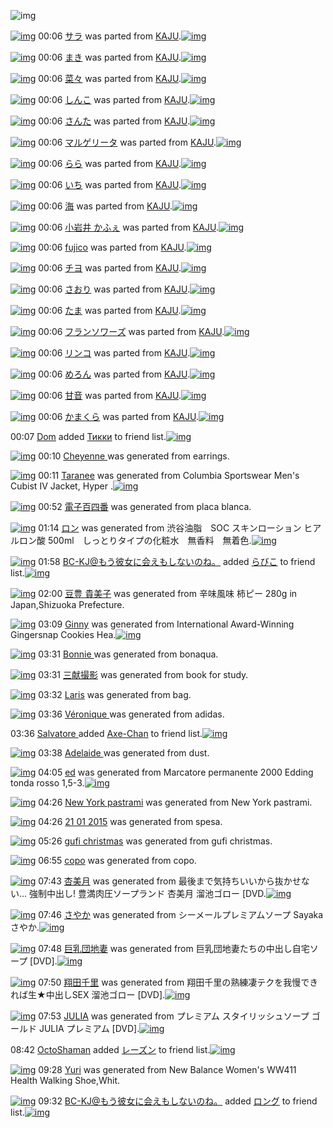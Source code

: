 ![img](http://gdrive-cdn.herokuapp.com/537b65a5bc09f0000721dda7/512px-barcode.png)

[![img](http://www.deviantsart.com/2tdlsg9.png)](http://www.barcodekanojo.com/kanojo/2699864/%E3%82%B5%E3%83%A9) 00:06 [サラ](http://www.barcodekanojo.com/kanojo/2699864/%E3%82%B5%E3%83%A9) was parted from [KAJU](http://www.barcodekanojo.com/kanojo/2699864/%E3%82%B5%E3%83%A9).[![img](http://www.deviantsart.com/2dqd8nq.jpeg)](http://www.barcodekanojo.com/user/273454/KAJU) 

[![img](http://www.deviantsart.com/1n658tn.png)](http://www.barcodekanojo.com/kanojo/2706548/%E3%81%BE%E3%81%8D) 00:06 [まき](http://www.barcodekanojo.com/kanojo/2706548/%E3%81%BE%E3%81%8D) was parted from [KAJU](http://www.barcodekanojo.com/kanojo/2706548/%E3%81%BE%E3%81%8D).[![img](http://www.deviantsart.com/2dqd8nq.jpeg)](http://www.barcodekanojo.com/user/273454/KAJU) 

[![img](http://www.deviantsart.com/2p9bdnk.png)](http://www.barcodekanojo.com/kanojo/2708342/%E8%8F%9C%E3%80%85) 00:06 [菜々](http://www.barcodekanojo.com/kanojo/2708342/%E8%8F%9C%E3%80%85) was parted from [KAJU](http://www.barcodekanojo.com/kanojo/2708342/%E8%8F%9C%E3%80%85).[![img](http://www.deviantsart.com/2dqd8nq.jpeg)](http://www.barcodekanojo.com/user/273454/KAJU) 

[![img](http://www.deviantsart.com/1p1trcq.png)](http://www.barcodekanojo.com/kanojo/2699203/%E3%81%97%E3%82%93%E3%81%93) 00:06 [しんこ](http://www.barcodekanojo.com/kanojo/2699203/%E3%81%97%E3%82%93%E3%81%93) was parted from [KAJU](http://www.barcodekanojo.com/kanojo/2699203/%E3%81%97%E3%82%93%E3%81%93).[![img](http://www.deviantsart.com/2dqd8nq.jpeg)](http://www.barcodekanojo.com/user/273454/KAJU) 

[![img](http://www.deviantsart.com/1pgkche.png)](http://www.barcodekanojo.com/kanojo/2705677/%E3%81%95%E3%82%93%E3%81%9F) 00:06 [さんた](http://www.barcodekanojo.com/kanojo/2705677/%E3%81%95%E3%82%93%E3%81%9F) was parted from [KAJU](http://www.barcodekanojo.com/kanojo/2705677/%E3%81%95%E3%82%93%E3%81%9F).[![img](http://www.deviantsart.com/2dqd8nq.jpeg)](http://www.barcodekanojo.com/user/273454/KAJU) 

[![img](http://www.deviantsart.com/q9prgq.png)](http://www.barcodekanojo.com/kanojo/2711810/%E3%83%9E%E3%83%AB%E3%82%B2%E3%83%AA%E3%83%BC%E3%82%BF) 00:06 [マルゲリータ](http://www.barcodekanojo.com/kanojo/2711810/%E3%83%9E%E3%83%AB%E3%82%B2%E3%83%AA%E3%83%BC%E3%82%BF) was parted from [KAJU](http://www.barcodekanojo.com/kanojo/2711810/%E3%83%9E%E3%83%AB%E3%82%B2%E3%83%AA%E3%83%BC%E3%82%BF).[![img](http://www.deviantsart.com/2dqd8nq.jpeg)](http://www.barcodekanojo.com/user/273454/KAJU) 

[![img](http://www.deviantsart.com/2ejgrjo.png)](http://www.barcodekanojo.com/kanojo/290326/%E3%82%89%E3%82%89) 00:06 [らら](http://www.barcodekanojo.com/kanojo/290326/%E3%82%89%E3%82%89) was parted from [KAJU](http://www.barcodekanojo.com/kanojo/290326/%E3%82%89%E3%82%89).[![img](http://www.deviantsart.com/2dqd8nq.jpeg)](http://www.barcodekanojo.com/user/273454/KAJU) 

[![img](http://www.deviantsart.com/1hd3q4c.png)](http://www.barcodekanojo.com/kanojo/38223/%E3%81%84%E3%81%A1) 00:06 [いち](http://www.barcodekanojo.com/kanojo/38223/%E3%81%84%E3%81%A1) was parted from [KAJU](http://www.barcodekanojo.com/kanojo/38223/%E3%81%84%E3%81%A1).[![img](http://www.deviantsart.com/2dqd8nq.jpeg)](http://www.barcodekanojo.com/user/273454/KAJU) 

[![img](http://www.deviantsart.com/so8fl2.png)](http://www.barcodekanojo.com/kanojo/37997/%E6%B5%B7) 00:06 [海](http://www.barcodekanojo.com/kanojo/37997/%E6%B5%B7) was parted from [KAJU](http://www.barcodekanojo.com/kanojo/37997/%E6%B5%B7).[![img](http://www.deviantsart.com/2dqd8nq.jpeg)](http://www.barcodekanojo.com/user/273454/KAJU) 

[![img](http://www.deviantsart.com/2cpjlbp.png)](http://www.barcodekanojo.com/kanojo/42124/%E5%B0%8F%E5%B2%A9%E4%BA%95%20%E3%81%8B%E3%81%B5%E3%81%87) 00:06 [小岩井 かふぇ](http://www.barcodekanojo.com/kanojo/42124/%E5%B0%8F%E5%B2%A9%E4%BA%95%20%E3%81%8B%E3%81%B5%E3%81%87) was parted from [KAJU](http://www.barcodekanojo.com/kanojo/42124/%E5%B0%8F%E5%B2%A9%E4%BA%95%20%E3%81%8B%E3%81%B5%E3%81%87).[![img](http://www.deviantsart.com/2dqd8nq.jpeg)](http://www.barcodekanojo.com/user/273454/KAJU) 

[![img](http://www.deviantsart.com/2pjqa5f.png)](http://www.barcodekanojo.com/kanojo/303563/fujico) 00:06 [fujico](http://www.barcodekanojo.com/kanojo/303563/fujico) was parted from [KAJU](http://www.barcodekanojo.com/kanojo/303563/fujico).[![img](http://www.deviantsart.com/2dqd8nq.jpeg)](http://www.barcodekanojo.com/user/273454/KAJU) 

[![img](http://www.deviantsart.com/3miat82.png)](http://www.barcodekanojo.com/kanojo/2705681/%E3%83%81%E3%83%A8) 00:06 [チヨ](http://www.barcodekanojo.com/kanojo/2705681/%E3%83%81%E3%83%A8) was parted from [KAJU](http://www.barcodekanojo.com/kanojo/2705681/%E3%83%81%E3%83%A8).[![img](http://www.deviantsart.com/2dqd8nq.jpeg)](http://www.barcodekanojo.com/user/273454/KAJU) 

[![img](http://www.deviantsart.com/1df5ore.png)](http://www.barcodekanojo.com/kanojo/2706546/%E3%81%95%E3%81%8A%E3%82%8A) 00:06 [さおり](http://www.barcodekanojo.com/kanojo/2706546/%E3%81%95%E3%81%8A%E3%82%8A) was parted from [KAJU](http://www.barcodekanojo.com/kanojo/2706546/%E3%81%95%E3%81%8A%E3%82%8A).[![img](http://www.deviantsart.com/2dqd8nq.jpeg)](http://www.barcodekanojo.com/user/273454/KAJU) 

[![img](http://www.deviantsart.com/2r805sd.png)](http://www.barcodekanojo.com/kanojo/2714721/%E3%81%9F%E3%81%BE) 00:06 [たま](http://www.barcodekanojo.com/kanojo/2714721/%E3%81%9F%E3%81%BE) was parted from [KAJU](http://www.barcodekanojo.com/kanojo/2714721/%E3%81%9F%E3%81%BE).[![img](http://www.deviantsart.com/2dqd8nq.jpeg)](http://www.barcodekanojo.com/user/273454/KAJU) 

[![img](http://www.deviantsart.com/17q9uok.png)](http://www.barcodekanojo.com/kanojo/2686064/%E3%83%95%E3%83%A9%E3%83%B3%E3%82%BD%E3%83%AF%E3%83%BC%E3%82%BA) 00:06 [フランソワーズ](http://www.barcodekanojo.com/kanojo/2686064/%E3%83%95%E3%83%A9%E3%83%B3%E3%82%BD%E3%83%AF%E3%83%BC%E3%82%BA) was parted from [KAJU](http://www.barcodekanojo.com/kanojo/2686064/%E3%83%95%E3%83%A9%E3%83%B3%E3%82%BD%E3%83%AF%E3%83%BC%E3%82%BA).[![img](http://www.deviantsart.com/2dqd8nq.jpeg)](http://www.barcodekanojo.com/user/273454/KAJU) 

[![img](http://www.deviantsart.com/3e9kv7l.png)](http://www.barcodekanojo.com/kanojo/2693034/%E3%83%AA%E3%83%B3%E3%82%B3) 00:06 [リンコ](http://www.barcodekanojo.com/kanojo/2693034/%E3%83%AA%E3%83%B3%E3%82%B3) was parted from [KAJU](http://www.barcodekanojo.com/kanojo/2693034/%E3%83%AA%E3%83%B3%E3%82%B3).[![img](http://www.deviantsart.com/2dqd8nq.jpeg)](http://www.barcodekanojo.com/user/273454/KAJU) 

[![img](http://www.deviantsart.com/1br9gpd.png)](http://www.barcodekanojo.com/kanojo/283016/%E3%82%81%E3%82%8D%E3%82%93) 00:06 [めろん](http://www.barcodekanojo.com/kanojo/283016/%E3%82%81%E3%82%8D%E3%82%93) was parted from [KAJU](http://www.barcodekanojo.com/kanojo/283016/%E3%82%81%E3%82%8D%E3%82%93).[![img](http://www.deviantsart.com/2dqd8nq.jpeg)](http://www.barcodekanojo.com/user/273454/KAJU) 

[![img](http://www.deviantsart.com/2tgo2ko.png)](http://www.barcodekanojo.com/kanojo/2673827/%E7%94%98%E9%9F%B3) 00:06 [甘音](http://www.barcodekanojo.com/kanojo/2673827/%E7%94%98%E9%9F%B3) was parted from [KAJU](http://www.barcodekanojo.com/kanojo/2673827/%E7%94%98%E9%9F%B3).[![img](http://www.deviantsart.com/2dqd8nq.jpeg)](http://www.barcodekanojo.com/user/273454/KAJU) 

[![img](http://www.deviantsart.com/354irn5.png)](http://www.barcodekanojo.com/kanojo/2673826/%E3%81%8B%E3%81%BE%E3%81%8F%E3%82%89) 00:06 [かまくら](http://www.barcodekanojo.com/kanojo/2673826/%E3%81%8B%E3%81%BE%E3%81%8F%E3%82%89) was parted from [KAJU](http://www.barcodekanojo.com/kanojo/2673826/%E3%81%8B%E3%81%BE%E3%81%8F%E3%82%89).[![img](http://www.deviantsart.com/2dqd8nq.jpeg)](http://www.barcodekanojo.com/user/273454/KAJU) 

00:07 [Dom](http://www.barcodekanojo.com/user/499802/Dom) added [Тикки](http://www.barcodekanojo.com/kanojo/3191454/%D0%A2%D0%B8%D0%BA%D0%BA%D0%B8) to friend list.[![img](http://www.deviantsart.com/8grkj2.png)](http://www.barcodekanojo.com/kanojo/3191454/%D0%A2%D0%B8%D0%BA%D0%BA%D0%B8) 

[![img](http://www.deviantsart.com/3c5lvfs.png)](http://www.barcodekanojo.com/kanojo/3191935/Cheyenne%20) 00:10 [Cheyenne ](http://www.barcodekanojo.com/kanojo/3191935/Cheyenne%20) was generated from earrings.

[![img](http://www.deviantsart.com/36ni8nt.png)](http://www.barcodekanojo.com/kanojo/3191936/Taranee) 00:11 [Taranee](http://www.barcodekanojo.com/kanojo/3191936/Taranee) was generated from Columbia Sportswear Men's Cubist IV Jacket, Hyper .[![img](http://www.deviantsart.com/2d58ifp.jpeg)](http://www.barcodekanojo.com/product_images/barcode/6016603/1421853014/50x50xColumbia,P20Sportswear,P20Men,P27s,P20Cubist,P20IV,P20Jacket,P2C,P20Hyper,P20.jpg,qw=88,ah=88.pagespeed.ic.fGdkIddA3b.jpg) 

[![img](http://www.deviantsart.com/2ht4s4t.png)](http://www.barcodekanojo.com/kanojo/3191937/%E9%9B%BB%E5%AD%90%E7%99%BE%E5%9B%9B%E7%95%AA) 00:52 [電子百四番](http://www.barcodekanojo.com/kanojo/3191937/%E9%9B%BB%E5%AD%90%E7%99%BE%E5%9B%9B%E7%95%AA) was generated from placa blanca.

[![img](http://www.deviantsart.com/1f0iuqb.png)](http://www.barcodekanojo.com/kanojo/3191938/%E3%83%AD%E3%83%B3) 01:14 [ロン](http://www.barcodekanojo.com/kanojo/3191938/%E3%83%AD%E3%83%B3) was generated from 渋谷油脂　SOC スキンローション ヒアルロン酸 500ml　しっとりタイプの化粧水　無香料　無着色.[![img](http://www.deviantsart.com/1k6du48.jpeg)](http://www.barcodekanojo.com/product_images/barcode/6016605/1421856877/%E6%B8%8B%E8%B0%B7%E6%B2%B9%E8%84%82%E3%80%80SOC%20%E3%82%B9%E3%82%AD%E3%83%B3%E3%83%AD%E3%83%BC%E3%82%B7%E3%83%A7%E3%83%B3%20%E3%83%92%E3%82%A2%E3%83%AB%E3%83%AD%E3%83%B3%E9%85%B8%20500ml%E3%80%80%E3%81%97%E3%81%A3%E3%81%A8%E3%82%8A%E3%82%BF%E3%82%A4%E3%83%97%E3%81%AE%E5%8C%96%E7%B2%A7%E6%B0%B4%E3%80%80%E7%84%A1%E9%A6%99%E6%96%99%E3%80%80%E7%84%A1%E7%9D%80%E8%89%B2.jpg) 

[![img](http://www.deviantsart.com/2l905sv.jpeg)](http://www.barcodekanojo.com/user/276669/BC-KJ%40%E3%82%82%E3%81%86%E5%BD%BC%E5%A5%B3%E3%81%AB%E4%BC%9A%E3%81%88%E3%82%82%E3%81%97%E3%81%AA%E3%81%84%E3%81%AE%E3%81%AD%E3%80%82) 01:58 [BC-KJ@もう彼女に会えもしないのね。](http://www.barcodekanojo.com/user/276669/BC-KJ%40%E3%82%82%E3%81%86%E5%BD%BC%E5%A5%B3%E3%81%AB%E4%BC%9A%E3%81%88%E3%82%82%E3%81%97%E3%81%AA%E3%81%84%E3%81%AE%E3%81%AD%E3%80%82) added [らびこ](http://www.barcodekanojo.com/kanojo/13377/%E3%82%89%E3%81%B3%E3%81%93) to friend list.[![img](http://www.deviantsart.com/9atbqc.png)](http://www.barcodekanojo.com/kanojo/13377/%E3%82%89%E3%81%B3%E3%81%93) 

[![img](http://www.deviantsart.com/21maknj.png)](http://www.barcodekanojo.com/kanojo/3191939/%E8%B1%86%E8%B1%8A%20%E8%B2%B4%E7%BE%8E%E5%AD%90) 02:00 [豆豊 貴美子](http://www.barcodekanojo.com/kanojo/3191939/%E8%B1%86%E8%B1%8A%20%E8%B2%B4%E7%BE%8E%E5%AD%90) was generated from 辛味風味 柿ピー 280g in Japan,Shizuoka Prefecture.

[![img](http://www.deviantsart.com/dtek6b.png)](http://www.barcodekanojo.com/kanojo/3191940/Ginny) 03:09 [Ginny](http://www.barcodekanojo.com/kanojo/3191940/Ginny) was generated from International Award-Winning Gingersnap Cookies Hea.[![img](http://www.deviantsart.com/17od9lt.jpeg)](http://www.barcodekanojo.com/product_images/barcode/6016608/1421863746/International%20Award-Winning%20Gingersnap%20Cookies%20Hea.jpg) 

[![img](http://www.deviantsart.com/2chb2rn.png)](http://www.barcodekanojo.com/kanojo/3191941/Bonnie%20) 03:31 [Bonnie ](http://www.barcodekanojo.com/kanojo/3191941/Bonnie%20) was generated from bonaqua.

[![img](http://www.deviantsart.com/3mjuphg.png)](http://www.barcodekanojo.com/kanojo/3191942/%E4%B8%89%E7%8C%AE%E6%92%AE%E5%BD%B1) 03:31 [三献撮影](http://www.barcodekanojo.com/kanojo/3191942/%E4%B8%89%E7%8C%AE%E6%92%AE%E5%BD%B1) was generated from book for study.

[![img](http://www.deviantsart.com/2jpjlgo.png)](http://www.barcodekanojo.com/kanojo/3191943/Laris) 03:32 [Laris](http://www.barcodekanojo.com/kanojo/3191943/Laris) was generated from bag.

[![img](http://www.deviantsart.com/3ob5t9n.png)](http://www.barcodekanojo.com/kanojo/3191944/V%C3%A9ronique%20) 03:36 [Véronique ](http://www.barcodekanojo.com/kanojo/3191944/V%C3%A9ronique%20) was generated from adidas.

03:36 [Salvatore ](http://www.barcodekanojo.com/user/499802/Salvatore%20) added [Axe-Chan](http://www.barcodekanojo.com/kanojo/2605775/Axe-Chan) to friend list.[![img](http://www.deviantsart.com/22f2s5g.png)](http://www.barcodekanojo.com/kanojo/2605775/Axe-Chan) 

[![img](http://www.deviantsart.com/1onpvka.png)](http://www.barcodekanojo.com/kanojo/3191945/Adelaide%20) 03:38 [Adelaide ](http://www.barcodekanojo.com/kanojo/3191945/Adelaide%20) was generated from dust.

[![img](http://www.deviantsart.com/3uqhbm3.png)](http://www.barcodekanojo.com/kanojo/3191946/ed) 04:05 [ed](http://www.barcodekanojo.com/kanojo/3191946/ed) was generated from Marcatore permanente 2000 Edding tonda rosso 1,5-3.[![img](http://www.deviantsart.com/1tvd529.jpeg)](http://www.barcodekanojo.com/product_images/barcode/6016615/1421867058/Marcatore%20permanente%202000%20Edding%20tonda%20rosso%201%2C5-3.jpg) 

[![img](http://www.deviantsart.com/36ofh04.png)](http://www.barcodekanojo.com/kanojo/3191947/New%20York%20pastrami) 04:26 [New York pastrami](http://www.barcodekanojo.com/kanojo/3191947/New%20York%20pastrami) was generated from New York pastrami.

[![img](http://www.deviantsart.com/1dqf0hg.png)](http://www.barcodekanojo.com/kanojo/3191948/21%2001%202015) 04:26 [21 01 2015](http://www.barcodekanojo.com/kanojo/3191948/21%2001%202015) was generated from spesa.

[![img](http://www.deviantsart.com/1oh6pt.png)](http://www.barcodekanojo.com/kanojo/3191949/gufi%20christmas) 05:26 [gufi christmas](http://www.barcodekanojo.com/kanojo/3191949/gufi%20christmas) was generated from gufi christmas.

[![img](http://www.deviantsart.com/rkj17.png)](http://www.barcodekanojo.com/kanojo/3191950/copo) 06:55 [copo](http://www.barcodekanojo.com/kanojo/3191950/copo) was generated from copo.

[![img](http://www.deviantsart.com/1p9eirn.png)](http://www.barcodekanojo.com/kanojo/3191951/%E6%9D%8F%E7%BE%8E%E6%9C%88) 07:43 [杏美月](http://www.barcodekanojo.com/kanojo/3191951/%E6%9D%8F%E7%BE%8E%E6%9C%88) was generated from 最後まで気持ちいいから抜かせない… 強制中出し! 豊満肉圧ソープランド 杏美月 溜池ゴロー [DVD.[![img](http://www.deviantsart.com/1d99coi.jpeg)](http://www.barcodekanojo.com/product_images/barcode/6016620/1421880140/%E6%9C%80%E5%BE%8C%E3%81%BE%E3%81%A7%E6%B0%97%E6%8C%81%E3%81%A1%E3%81%84%E3%81%84%E3%81%8B%E3%82%89%E6%8A%9C%E3%81%8B%E3%81%9B%E3%81%AA%E3%81%84%E2%80%A6%20%E5%BC%B7%E5%88%B6%E4%B8%AD%E5%87%BA%E3%81%97%21%20%E8%B1%8A%E6%BA%80%E8%82%89%E5%9C%A7%E3%82%BD%E3%83%BC%E3%83%97%E3%83%A9%E3%83%B3%E3%83%89%20%E6%9D%8F%E7%BE%8E%E6%9C%88%20%E6%BA%9C%E6%B1%A0%E3%82%B4%E3%83%AD%E3%83%BC%20%5BDVD.jpg) 

[![img](http://www.deviantsart.com/29fpmbm.png)](http://www.barcodekanojo.com/kanojo/3191952/%E3%81%95%E3%82%84%E3%81%8B) 07:46 [さやか](http://www.barcodekanojo.com/kanojo/3191952/%E3%81%95%E3%82%84%E3%81%8B) was generated from シーメールプレミアムソープ Sayaka さやか.[![img](http://www.deviantsart.com/2ea5kj3.jpeg)](http://www.barcodekanojo.com/product_images/barcode/6016621/1421880319/50x50x,PE3,P82,PB7,PE3,P83,PBC,PE3,P83,PA1,PE3,P83,PBC,PE3,P83,PAB,PE3,P83,P97,PE3,P83,PAC,PE3,P83,P9F,PE3,P82,PA2,PE3,P83,PA0,PE3,P82,PBD,PE3,P83,PBC,PE3,P83,P97,P20Sayaka,P20,PE3,P81,P95,PE3,P82,P84,PE3,P81,P8B.jpg,qw=88,ah=88.pagespeed.ic.Y_JA6WW6M4.jpg) 

[![img](http://www.deviantsart.com/3v1o5fh.png)](http://www.barcodekanojo.com/kanojo/3191953/%E5%B7%A8%E4%B9%B3%E5%9B%A3%E5%9C%B0%E5%A6%BB) 07:48 [巨乳団地妻](http://www.barcodekanojo.com/kanojo/3191953/%E5%B7%A8%E4%B9%B3%E5%9B%A3%E5%9C%B0%E5%A6%BB) was generated from 巨乳団地妻たちの中出し自宅ソープ [DVD].[![img](http://www.deviantsart.com/258t40o.jpeg)](http://www.barcodekanojo.com/product_images/barcode/6016622/1421880457/%E5%B7%A8%E4%B9%B3%E5%9B%A3%E5%9C%B0%E5%A6%BB%E3%81%9F%E3%81%A1%E3%81%AE%E4%B8%AD%E5%87%BA%E3%81%97%E8%87%AA%E5%AE%85%E3%82%BD%E3%83%BC%E3%83%97%20%5BDVD%5D.jpg) 

[![img](http://www.deviantsart.com/q1mncq.png)](http://www.barcodekanojo.com/kanojo/3191954/%E7%BF%94%E7%94%B0%E5%8D%83%E9%87%8C) 07:50 [翔田千里](http://www.barcodekanojo.com/kanojo/3191954/%E7%BF%94%E7%94%B0%E5%8D%83%E9%87%8C) was generated from 翔田千里の熟練凄テクを我慢できれば生★中出しSEX 溜池ゴロー [DVD].[![img](http://www.deviantsart.com/qdsrdt.jpeg)](http://www.barcodekanojo.com/product_images/barcode/6016623/1421880636/%E7%BF%94%E7%94%B0%E5%8D%83%E9%87%8C%E3%81%AE%E7%86%9F%E7%B7%B4%E5%87%84%E3%83%86%E3%82%AF%E3%82%92%E6%88%91%E6%85%A2%E3%81%A7%E3%81%8D%E3%82%8C%E3%81%B0%E7%94%9F%E2%98%85%E4%B8%AD%E5%87%BA%E3%81%97SEX%20%E6%BA%9C%E6%B1%A0%E3%82%B4%E3%83%AD%E3%83%BC%20%5BDVD%5D.jpg) 

[![img](http://www.deviantsart.com/2djdn5h.png)](http://www.barcodekanojo.com/kanojo/3191955/JULIA) 07:53 [JULIA](http://www.barcodekanojo.com/kanojo/3191955/JULIA) was generated from プレミアム スタイリッシュソープ ゴールド JULIA プレミアム [DVD].[![img](http://www.deviantsart.com/1ge2nv2.jpeg)](http://www.barcodekanojo.com/product_images/barcode/6016624/1421880749/50x50x,PE3,P83,P97,PE3,P83,PAC,PE3,P83,P9F,PE3,P82,PA2,PE3,P83,PA0,P20,PE3,P82,PB9,PE3,P82,PBF,PE3,P82,PA4,PE3,P83,PAA,PE3,P83,P83,PE3,P82,PB7,PE3,P83,PA5,PE3,P82,PBD,PE3,P83,PBC,PE3,P83,P97,P20,PE3,P82,PB4,PE3,P83,PBC,PE3,P83,PAB,PE3,P83,P89,P20JULIA,P20,PE3,P83,P97,PE3,P83,PAC,PE3,P83,P9F,PE3,P82,PA2,PE3,P83,PA0,P20,P5BDVD,P5D.jpg,qw=88,ah=88.pagespeed.ic.JHzOoYXEa0.jpg) 

08:42 [OctoShaman](http://www.barcodekanojo.com/user/437585/OctoShaman) added [レーズン](http://www.barcodekanojo.com/kanojo/2833537/%E3%83%AC%E3%83%BC%E3%82%BA%E3%83%B3) to friend list.[![img](http://www.deviantsart.com/378noc9.png)](http://www.barcodekanojo.com/kanojo/2833537/%E3%83%AC%E3%83%BC%E3%82%BA%E3%83%B3) 

[![img](http://www.deviantsart.com/342ugi3.png)](http://www.barcodekanojo.com/kanojo/3191956/Yuri) 09:28 [Yuri](http://www.barcodekanojo.com/kanojo/3191956/Yuri) was generated from New Balance Women's WW411 Health Walking Shoe,Whit.

[![img](http://www.deviantsart.com/2l905sv.jpeg)](http://www.barcodekanojo.com/user/276669/BC-KJ%40%E3%82%82%E3%81%86%E5%BD%BC%E5%A5%B3%E3%81%AB%E4%BC%9A%E3%81%88%E3%82%82%E3%81%97%E3%81%AA%E3%81%84%E3%81%AE%E3%81%AD%E3%80%82) 09:32 [BC-KJ@もう彼女に会えもしないのね。](http://www.barcodekanojo.com/user/276669/BC-KJ%40%E3%82%82%E3%81%86%E5%BD%BC%E5%A5%B3%E3%81%AB%E4%BC%9A%E3%81%88%E3%82%82%E3%81%97%E3%81%AA%E3%81%84%E3%81%AE%E3%81%AD%E3%80%82) added [ロング](http://www.barcodekanojo.com/kanojo/3018278/%E3%83%AD%E3%83%B3%E3%82%B0) to friend list.[![img](http://www.deviantsart.com/3us8ohu.png)](http://www.barcodekanojo.com/kanojo/3018278/%E3%83%AD%E3%83%B3%E3%82%B0) 

